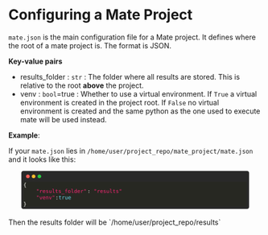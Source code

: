 
# Configuring a Mate Project

`mate.json` is the main configuration file for a Mate project. It defines where the root of a mate project is. The format is JSON.

**Key-value pairs**

- results_folder : `str` : The folder where all results are stored. This is relative to the root **above** the project.
- venv : `bool`=true : Whether to use a virtual environment. If `True` a virtual environment is created in the project root. If `False` no virtual environment is created and the same python as the one used to execute mate will be used instead.

**Example**:

If your `mate.json` lies in `/home/user/project_repo/mate_project/mate.json` and it looks like this:
<p align="center" style="">
    <img src="./imgs/json_92f03bfff01a8870814eedb106c54f10.svg" style="max-width:90%" alt="Your Image">
</p>
Then the results folder will be `/home/user/project_repo/results`